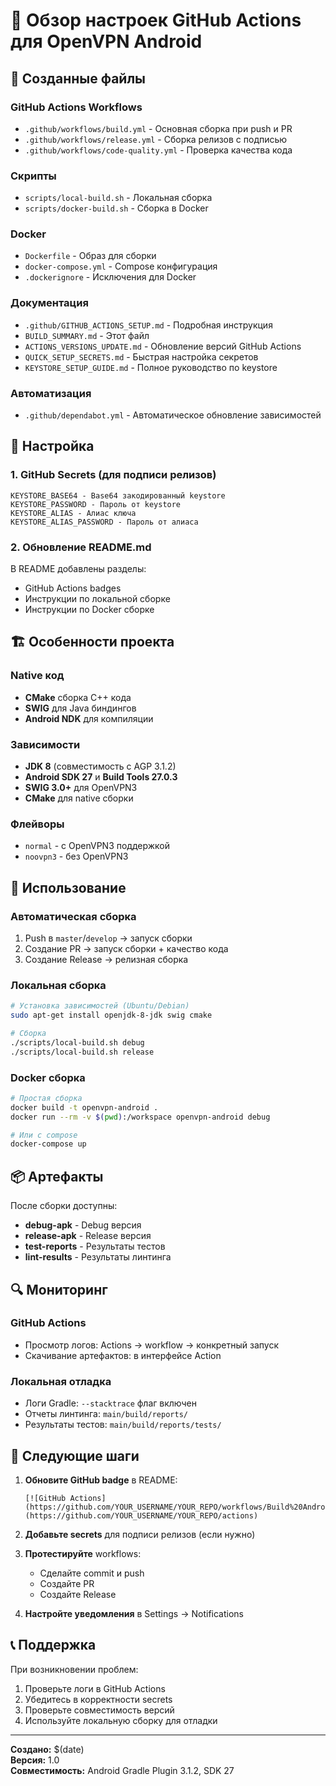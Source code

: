 # 🚀 Обзор настроек GitHub Actions для OpenVPN Android

## 📁 Созданные файлы

### GitHub Actions Workflows

- `.github/workflows/build.yml` - Основная сборка при push и PR
- `.github/workflows/release.yml` - Сборка релизов с подписью
- `.github/workflows/code-quality.yml` - Проверка качества кода

### Скрипты

- `scripts/local-build.sh` - Локальная сборка
- `scripts/docker-build.sh` - Сборка в Docker

### Docker

- `Dockerfile` - Образ для сборки
- `docker-compose.yml` - Compose конфигурация
- `.dockerignore` - Исключения для Docker

### Документация

- `.github/GITHUB_ACTIONS_SETUP.md` - Подробная инструкция
- `BUILD_SUMMARY.md` - Этот файл
- `ACTIONS_VERSIONS_UPDATE.md` - Обновление версий GitHub Actions
- `QUICK_SETUP_SECRETS.md` - Быстрая настройка секретов
- `KEYSTORE_SETUP_GUIDE.md` - Полное руководство по keystore

### Автоматизация

- `.github/dependabot.yml` - Автоматическое обновление зависимостей

## 🔧 Настройка

### 1. GitHub Secrets (для подписи релизов)

```
KEYSTORE_BASE64 - Base64 закодированный keystore
KEYSTORE_PASSWORD - Пароль от keystore
KEYSTORE_ALIAS - Алиас ключа
KEYSTORE_ALIAS_PASSWORD - Пароль от алиаса
```

### 2. Обновление README.md

В README добавлены разделы:

- GitHub Actions badges
- Инструкции по локальной сборке
- Инструкции по Docker сборке

## 🏗️ Особенности проекта

### Native код

- **CMake** сборка C++ кода
- **SWIG** для Java биндингов
- **Android NDK** для компиляции

### Зависимости

- **JDK 8** (совместимость с AGP 3.1.2)
- **Android SDK 27** и **Build Tools 27.0.3**
- **SWIG 3.0+** для OpenVPN3
- **CMake** для native сборки

### Флейворы

- `normal` - с OpenVPN3 поддержкой
- `noovpn3` - без OpenVPN3

## 🚀 Использование

### Автоматическая сборка

1. Push в `master`/`develop` → запуск сборки
2. Создание PR → запуск сборки + качество кода
3. Создание Release → релизная сборка

### Локальная сборка

```bash
# Установка зависимостей (Ubuntu/Debian)
sudo apt-get install openjdk-8-jdk swig cmake

# Сборка
./scripts/local-build.sh debug
./scripts/local-build.sh release
```

### Docker сборка

```bash
# Простая сборка
docker build -t openvpn-android .
docker run --rm -v $(pwd):/workspace openvpn-android debug

# Или с compose
docker-compose up
```

## 📦 Артефакты

После сборки доступны:

- **debug-apk** - Debug версия
- **release-apk** - Release версия
- **test-reports** - Результаты тестов
- **lint-results** - Результаты линтинга

## 🔍 Мониторинг

### GitHub Actions

- Просмотр логов: Actions → workflow → конкретный запуск
- Скачивание артефактов: в интерфейсе Action

### Локальная отладка

- Логи Gradle: `--stacktrace` флаг включен
- Отчеты линтинга: `main/build/reports/`
- Результаты тестов: `main/build/reports/tests/`

## 🎯 Следующие шаги

1. **Обновите GitHub badge** в README:

   ```
   [![GitHub Actions](https://github.com/YOUR_USERNAME/YOUR_REPO/workflows/Build%20Android%20App/badge.svg)](https://github.com/YOUR_USERNAME/YOUR_REPO/actions)
   ```

2. **Добавьте secrets** для подписи релизов (если нужно)

3. **Протестируйте** workflows:

   - Сделайте commit и push
   - Создайте PR
   - Создайте Release

4. **Настройте уведомления** в Settings → Notifications

## 📞 Поддержка

При возникновении проблем:

1. Проверьте логи в GitHub Actions
2. Убедитесь в корректности secrets
3. Проверьте совместимость версий
4. Используйте локальную сборку для отладки

---

**Создано:** $(date)  
**Версия:** 1.0  
**Совместимость:** Android Gradle Plugin 3.1.2, SDK 27

